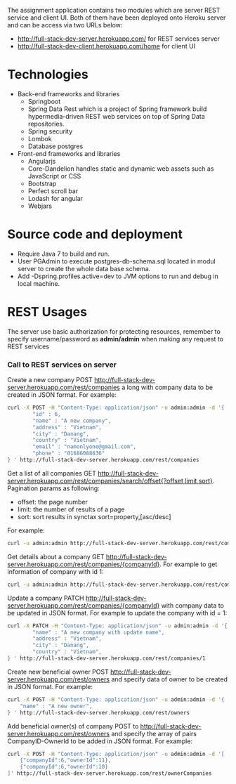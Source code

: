 The assignment application contains two modules which are server REST service and client UI. Both of them have been deployed onto Heroku server and can be access via two URLs below:
  - http://full-stack-dev-server.herokuapp.com/ for REST services server
  - http://full-stack-dev-client.herokuapp.com/home for client UI

# Technologies
  - Back-end frameworks and libraries
     + Springboot
     + Spring Data Rest which is a project of Spring framework build hypermedia-driven REST web services on top of Spring Data repositories.
     + Spring security
     + Lombok
     + Database postgres
  - Front-end frameworks and libraries
     + Angularjs
     + Core-Dandelion handles static and dynamic web assets such as JavaScript or CSS 
     + Bootstrap
     + Perfect scroll bar
     + Lodash for angular
     + Webjars
      
# Source code and deployment
  - Require Java 7 to build and run.
  - User PGAdmin to execute postgres-db-schema.sql located in modul server to create the whole data base schema.
  - Add -Dspring.profiles.active=dev to JVM options to run and debug in local machine.

# REST Usages
The server use basic authorization for protecting resources, remember to specify username/password as **admin/admin** when making any request to REST services

### Call to REST services on server
Create a new company POST http://full-stack-dev-server.herokuapp.com/rest/companies a long with company data to be created in JSON format. For example:
```sh
curl -X POST -H "Content-Type: application/json" -u admin:admin -d '{ 						
		"id" : 6, 						
		"name" : "A new company", 		
		"address" : "Vietnam", 			
		"city" : "Danang", 				
		"country" : "Vietnam",			
		"email" : "namonlyone@gmail.com", 
		"phone" : "01686088636"
} ' http://full-stack-dev-server.herokuapp.com/rest/companies
```
Get a list of all companies GET http://full-stack-dev-server.herokuapp.com/rest/companies/search/offset{?offset,limit,sort}. Pagination params as following:
  - offset: the page number
  - limit: the number of results of a page
  - sort: sort results in synctax sort=property,[asc/desc]
   
For example:
```sh
curl -u admin:admin http://full-stack-dev-server.herokuapp.com/rest/companies/search/offset?offset=0&limit=10&sort=name,asc
```

Get details about a company GET http://full-stack-dev-server.herokuapp.com/rest/companies/{companyId}. For example to get information of company with id 1:
```sh
curl -u admin:admin http://full-stack-dev-server.herokuapp.com/rest/companies/1
```

Update a company PATCH http://full-stack-dev-server.herokuapp.com/rest/companies/{companyId} with company data to be updated in JSON format. For example to update the company with id = 1:
```sh
curl -X PATCH -H "Content-Type: application/json" -u admin:admin -d '{
        "name" : "A new company with update name",
		"address" : "Vietnam", 			
		"city" : "Danang", 				
		"country" : "Vietnam",			
} ' http://full-stack-dev-server.herokuapp.com/rest/companies/1
```

Create new beneficial owner POST http://full-stack-dev-server.herokuapp.com/rest/owners and specify data of owner to be created in JSON format. For example:
```sh
curl -X POST -H "Content-Type: application/json" -u admin:admin -d '{
    "name" : "A new owner",
} ' http://full-stack-dev-server.herokuapp.com/rest/owners
```

Add beneficial owner(s) of company POST to http://full-stack-dev-server.herokuapp.com/rest/owners and specify the array of pairs CompanyID-OwnerId to be added in JSON format. For example:
```sh
curl -X POST -H "Content-Type: application/json" -u admin:admin -d '[
    {"companyId":6,"ownerId":11},
    {"companyId":6,"ownerId":10}
]' http://full-stack-dev-server.herokuapp.com/rest/ownerCompanies


